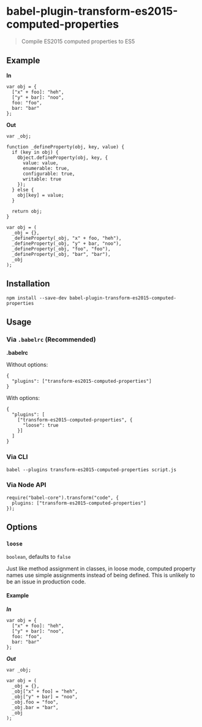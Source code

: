 babel-plugin-transform-es2015-computed-properties
=================================================

> Compile ES2015 computed properties to ES5

Example
-------

**In**

    var obj = {
      ["x" + foo]: "heh",
      ["y" + bar]: "noo",
      foo: "foo",
      bar: "bar"
    };

**Out**

    var _obj;

    function _defineProperty(obj, key, value) {
      if (key in obj) {
        Object.defineProperty(obj, key, {
          value: value,
          enumerable: true,
          configurable: true,
          writable: true
        });
      } else {
        obj[key] = value;
      }

      return obj;
    }

    var obj = (
      _obj = {},
      _defineProperty(_obj, "x" + foo, "heh"),
      _defineProperty(_obj, "y" + bar, "noo"),
      _defineProperty(_obj, "foo", "foo"),
      _defineProperty(_obj, "bar", "bar"),
      _obj
    );

Installation
------------

    npm install --save-dev babel-plugin-transform-es2015-computed-properties

Usage
-----

### Via `.babelrc` (Recommended)

**.babelrc**

Without options:

    {
      "plugins": ["transform-es2015-computed-properties"]
    }

With options:

    {
      "plugins": [
        ["transform-es2015-computed-properties", {
          "loose": true
        }]
      ]
    }

### Via CLI

    babel --plugins transform-es2015-computed-properties script.js

### Via Node API

    require("babel-core").transform("code", {
      plugins: ["transform-es2015-computed-properties"]
    });

Options
-------

### `loose`

`boolean`, defaults to `false`

Just like method assignment in classes, in loose mode, computed property names use simple assignments instead of being defined. This is unlikely to be an issue in production code.

#### Example

***In***

    var obj = {
      ["x" + foo]: "heh",
      ["y" + bar]: "noo",
      foo: "foo",
      bar: "bar"
    };

***Out***

    var _obj;

    var obj = (
      _obj = {},
      _obj["x" + foo] = "heh",
      _obj["y" + bar] = "noo",
      _obj.foo = "foo",
      _obj.bar = "bar",
      _obj
    );
